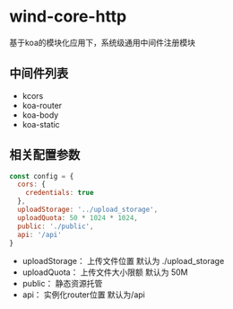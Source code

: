 # wind-core-http
基于koa的模块化应用下，系统级通用中间件注册模块

## 中间件列表

- kcors
- koa-router
- koa-body
- koa-static


## 相关配置参数


```javascript
const config = {
  cors: {
    credentials: true
  },
  uploadStorage: '../upload_storage',
  uploadQuota: 50 * 1024 * 1024,
  public: './public',
  api: '/api'
}
```

 * uploadStorage： 上传文件位置  默认为 ./upload_storage
 * uploadQuota： 上传文件大小限额 默认为 50M
 * public： 静态资源托管
 * api：  实例化router位置 默认为/api

